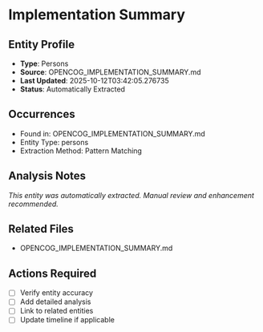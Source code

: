 # Implementation Summary

## Entity Profile
- **Type**: Persons
- **Source**: OPENCOG_IMPLEMENTATION_SUMMARY.md
- **Last Updated**: 2025-10-12T03:42:05.276735
- **Status**: Automatically Extracted

## Occurrences
- Found in: OPENCOG_IMPLEMENTATION_SUMMARY.md
- Entity Type: persons
- Extraction Method: Pattern Matching

## Analysis Notes
*This entity was automatically extracted. Manual review and enhancement recommended.*

## Related Files
- OPENCOG_IMPLEMENTATION_SUMMARY.md

## Actions Required
- [ ] Verify entity accuracy
- [ ] Add detailed analysis
- [ ] Link to related entities
- [ ] Update timeline if applicable
